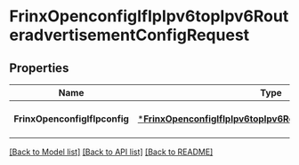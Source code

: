 # FrinxOpenconfigIfIpIpv6topIpv6RouteradvertisementConfigRequest

## Properties
Name | Type | Description | Notes
------------ | ------------- | ------------- | -------------
**FrinxOpenconfigIfIpconfig** | [***FrinxOpenconfigIfIpIpv6topIpv6RouteradvertisementConfig**](frinx.openconfig.if.ip.ipv6top.ipv6.routeradvertisement.Config.md) |  | [optional] [default to null]

[[Back to Model list]](../README.md#documentation-for-models) [[Back to API list]](../README.md#documentation-for-api-endpoints) [[Back to README]](../README.md)


